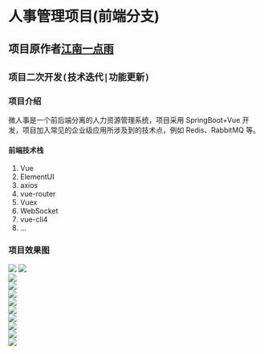 人事管理项目(前端分支)
============
项目原作者[江南一点雨](https://github.com/lenve/vhr)
----------
`项目二次开发(技术迭代|功能更新)`
-----------
### 项目介绍
微人事是一个前后端分离的人力资源管理系统，项目采用 SpringBoot+Vue 开发，项目加入常见的企业级应用所涉及到的技术点，例如 Redis、RabbitMQ 等。

#### 前端技术栈
1. Vue
2. ElementUI
3. axios
4. vue-router
5. Vuex
6. WebSocket
7. vue-cli4
8. ...

### 项目效果图
![](https://cdn.jsdelivr.net/gh/ricezong/vhr@front/demo_img/d1.jpg)
![](https://cdn.jsdelivr.net/gh/ricezong/vhr@front/demo_img/d2.jpg)  
![](https://cdn.jsdelivr.net/gh/ricezong/vhr@front/demo_img/d3.png)  
![](https://cdn.jsdelivr.net/gh/ricezong/vhr@front/demo_img/d4.png)  
![](https://cdn.jsdelivr.net/gh/ricezong/vhr@front/demo_img/d5.png)  
![](https://cdn.jsdelivr.net/gh/ricezong/vhr@front/demo_img/d6.png)  
![](https://cdn.jsdelivr.net/gh/ricezong/vhr@front/demo_img/d7.jpg)  
![](https://cdn.jsdelivr.net/gh/ricezong/vhr@front/demo_img/d8.jpg)  
![](https://cdn.jsdelivr.net/gh/ricezong/vhr@front/demo_img/d9.jpg)  
![](https://cdn.jsdelivr.net/gh/ricezong/vhr@front/demo_img/d10.jpg)  
![](https://cdn.jsdelivr.net/gh/ricezong/vhr@front/demo_img/d11.jpg)  


